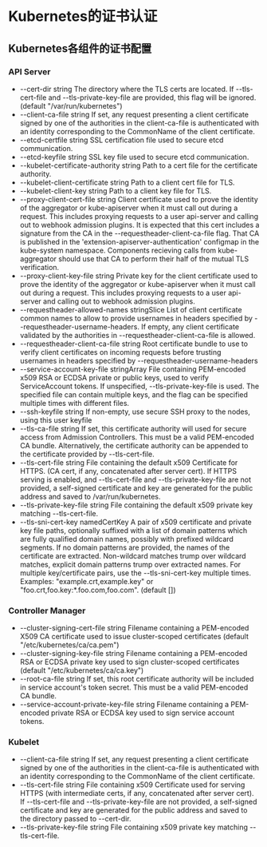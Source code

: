 # Kubernetes的证书认证
## Kubernetes各组件的证书配置
### API Server
* --cert-dir string                           The directory where the TLS certs are located. If --tls-cert-file and --tls-private-key-file are provided, this flag will be ignored. (default "/var/run/kubernetes")
* --client-ca-file string                     If set, any request presenting a client certificate signed by one of the authorities in the client-ca-file is authenticated with an identity corresponding to the CommonName of the client certificate.
* --etcd-certfile string                      SSL certification file used to secure etcd communication.
* --etcd-keyfile string                       SSL key file used to secure etcd communication.
* --kubelet-certificate-authority string      Path to a cert file for the certificate authority.
* --kubelet-client-certificate string         Path to a client cert file for TLS.
* --kubelet-client-key string                 Path to a client key file for TLS.
* --proxy-client-cert-file string             Client certificate used to prove the identity of the aggregator or kube-apiserver when it must call out during a request. This includes proxying requests to a user api-server and calling out to webhook admission plugins. It is expected that this cert includes a signature from the CA in the --requestheader-client-ca-file flag. That CA is published in the 'extension-apiserver-authentication' configmap in the kube-system namespace. Components recieving calls from kube-aggregator should use that CA to perform their half of the mutual TLS verification.
* --proxy-client-key-file string              Private key for the client certificate used to prove the identity of the aggregator or kube-apiserver when it must call out during a request. This includes proxying requests to a user api-server and calling out to webhook admission plugins.
* --requestheader-allowed-names stringSlice   List of client certificate common names to allow to provide usernames in headers specified by --requestheader-username-headers. If empty, any client certificate validated by the authorities in --requestheader-client-ca-file is allowed.
* --requestheader-client-ca-file string       Root certificate bundle to use to verify client certificates on incoming requests before trusting usernames in headers specified by --requestheader-username-headers
* --service-account-key-file stringArray      File containing PEM-encoded x509 RSA or ECDSA private or public keys, used to verify ServiceAccount tokens. If unspecified, --tls-private-key-file is used. The specified file can contain multiple keys, and the flag can be specified multiple times with different files.
* --ssh-keyfile string                        If non-empty, use secure SSH proxy to the nodes, using this user keyfile
* --tls-ca-file string                        If set, this certificate authority will used for secure access from Admission Controllers. This must be a valid PEM-encoded CA bundle. Alternatively, the certificate authority can be appended to the certificate provided by --tls-cert-file.
* --tls-cert-file string                      File containing the default x509 Certificate for HTTPS. (CA cert, if any, concatenated after server cert). If HTTPS serving is enabled, and --tls-cert-file and --tls-private-key-file are not provided, a self-signed certificate and key are generated for the public address and saved to /var/run/kubernetes.
* --tls-private-key-file string               File containing the default x509 private key matching --tls-cert-file.
* --tls-sni-cert-key namedCertKey             A pair of x509 certificate and private key file paths, optionally suffixed with a list of domain patterns which are fully qualified domain names, possibly with prefixed wildcard segments. If no domain patterns are provided, the names of the certificate are extracted. Non-wildcard matches trump over wildcard matches, explicit domain patterns trump over extracted names. For multiple key/certificate pairs, use the --tls-sni-cert-key multiple times. Examples: "example.crt,example.key" or "foo.crt,foo.key:*.foo.com,foo.com". (default [])

### Controller Manager
* --cluster-signing-cert-file string          Filename containing a PEM-encoded X509 CA certificate used to issue cluster-scoped certificates (default "/etc/kubernetes/ca/ca.pem")
* --cluster-signing-key-file string           Filename containing a PEM-encoded RSA or ECDSA private key used to sign cluster-scoped certificates (default "/etc/kubernetes/ca/ca.key")
* --root-ca-file string                       If set, this root certificate authority will be included in service account's token secret. This must be a valid PEM-encoded CA bundle.
* --service-account-private-key-file string   Filename containing a PEM-encoded private RSA or ECDSA key used to sign service account tokens.

### Kubelet
* --client-ca-file string                   If set, any request presenting a client certificate signed by one of the authorities in the client-ca-file is authenticated with an identity corresponding to the CommonName of the client certificate.
* --tls-cert-file string                    File containing x509 Certificate used for serving HTTPS (with intermediate certs, if any, concatenated after server cert). If --tls-cert-file and --tls-private-key-file are not provided, a self-signed certificate and key are generated for the public address and saved to the directory passed to --cert-dir.
* --tls-private-key-file string             File containing x509 private key matching --tls-cert-file.

